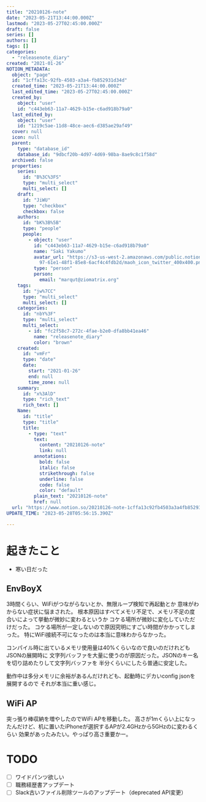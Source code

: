 ```yaml
---
title: "20210126-note"
date: "2023-05-21T13:44:00.000Z"
lastmod: "2023-05-27T02:45:00.000Z"
draft: false
series: []
authors: []
tags: []
categories:
  - "releasenote_diary"
created: "2021-01-26"
NOTION_METADATA:
  object: "page"
  id: "1cffa13c-92fb-4503-a3a4-fb852931d34d"
  created_time: "2023-05-21T13:44:00.000Z"
  last_edited_time: "2023-05-27T02:45:00.000Z"
  created_by:
    object: "user"
    id: "c443eb63-11a7-4629-b15e-c6ad918b79a0"
  last_edited_by:
    object: "user"
    id: "1219c5ae-11d8-48ce-aec6-d385ae29af49"
  cover: null
  icon: null
  parent:
    type: "database_id"
    database_id: "9dbcf20b-4d97-4d69-98ba-8ae9c8c1f58d"
  archived: false
  properties:
    series:
      id: "B%3C%3FS"
      type: "multi_select"
      multi_select: []
    draft:
      id: "JiWU"
      type: "checkbox"
      checkbox: false
    authors:
      id: "bK%3B%5B"
      type: "people"
      people:
        - object: "user"
          id: "c443eb63-11a7-4629-b15e-c6ad918b79a0"
          name: "Saki Yakumo"
          avatar_url: "https://s3-us-west-2.amazonaws.com/public.notion-static.com/3ad1c4\
            97-61e1-48f1-85e8-6acf4c4fdb2d/maoh_icon_twitter_400x400.png"
          type: "person"
          person:
            email: "marqut@ziomatrix.org"
    tags:
      id: "jw%7CC"
      type: "multi_select"
      multi_select: []
    categories:
      id: "nbY%3F"
      type: "multi_select"
      multi_select:
        - id: "fc2f58c7-272c-4fae-b2e0-dfa8bb41ea46"
          name: "releasenote_diary"
          color: "brown"
    created:
      id: "vmFr"
      type: "date"
      date:
        start: "2021-01-26"
        end: null
        time_zone: null
    summary:
      id: "x%3AlD"
      type: "rich_text"
      rich_text: []
    Name:
      id: "title"
      type: "title"
      title:
        - type: "text"
          text:
            content: "20210126-note"
            link: null
          annotations:
            bold: false
            italic: false
            strikethrough: false
            underline: false
            code: false
            color: "default"
          plain_text: "20210126-note"
          href: null
  url: "https://www.notion.so/20210126-note-1cffa13c92fb4503a3a4fb852931d34d"
UPDATE_TIME: "2023-05-28T05:56:15.390Z"

---
```

<link rel="stylesheet" href="https://cdn.jsdelivr.net/npm/katex@0.16.2/dist/katex.min.css" integrity="sha384-bYdxxUwYipFNohQlHt0bjN/LCpueqWz13HufFEV1SUatKs1cm4L6fFgCi1jT643X" crossorigin="anonymous">


# 起きたこと

- 寒い日だった

## EnvBoyX


3時間くらい、WiFiがつながらないとか、無限ループ検知で再起動とか 意味がわからない症状に悩まされた。 根本原因はすべてメモリ不足で、メモリ不足の度合いによって挙動が微妙に変わるというか コケる場所が微妙に変化していただけだった。 コケる場所が一定しないので原因究明にすごい時間がかかってしまった。 特にWiFi接続不可になったのは本当に意味わからなかった。


コンパイル時に出ているメモリ使用量は40%くらいなので良いのだけれどもJSONの展開時に 文字列バッファを大量に使うのが原因だった。JSONのキー名を切り詰めたりして文字列バッファを 半分くらいにしたら普通に安定した。


動作中は多分メモリに余裕があるんだけれども、起動時にデカいconfig jsonを展開するので それが本当に重い感じ。


## WiFi AP


突っ張り棒収納を増やしたのでWiFi APを移動した。 高さが1mくらい上になったんだけど、机に置いたiPhoneが選択するAPが2.4GHzから5GHzのに変わるくらい 効果があったみたい。やっぱり高さ重要かー。


# TODO

- [ ] ワイドパンツ欲しい
- [ ] 職務経歴書アップデート
- [ ] Slack古いファイル削除ツールのアップデート（deprecated API変更）
